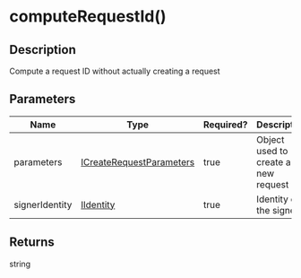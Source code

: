 # computeRequestId()

## Description

Compute a request ID without actually creating a request

## Parameters

<table data-full-width="true"><thead><tr><th>Name</th><th>Type</th><th data-type="checkbox">Required?</th><th>Description</th></tr></thead><tbody><tr><td>parameters</td><td><a href="createrequest.md#icreaterequestparameters">ICreateRequestParameters</a></td><td>true</td><td>Object used to create a new request</td></tr><tr><td>signerIdentity</td><td><a href="../iidentity.md">IIdentity</a></td><td>true</td><td>Identity of the signer</td></tr></tbody></table>

## Returns

string
